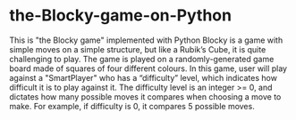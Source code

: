 # the-Blocky-game-on-Python
This is "the Blocky game" implemented with Python
Blocky is a game with simple moves on a simple structure, but like a Rubik’s Cube, it is quite challenging to play. The game is played on a randomly-generated game board made of squares of four different colours.
In this game, user will play against a "SmartPlayer" who has a “difficulty” level, which indicates how difficult it is to play against it. The difficulty level is an integer >= 0, and dictates how many possible moves it compares when choosing a move to make. For example, if difficulty is 0, it compares 5 possible moves.
